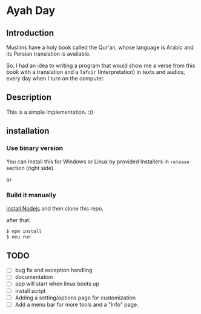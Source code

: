 # Ayah Day

## Introduction

Muslims have a holy book called the Qur'an, whose language is Arabic and its
Persian translation is available.

So, I had an idea to writing a program that would show me a verse from this
book with a translation and a `Tafsir` (Interpretation) in texts and audios,
every day when I turn on the computer.

## Description

This is a simple implementation. :))

## installation

### Use binary version

You can Install this for Windows or Linux by provided Installers in `release` section (right side).

or

### Build it manually

[install Nodejs](https://nodejs.org/en/download/package-manager/) and then clone this repo.

after that:

```bash
$ npm install
$ neu run
```

## TODO

* [ ] bug fix and exception handling
* [ ] documentation
* [ ] app will start when linux boots up
* [ ] install script
* [ ] Adding a setting/options page for customization
* [ ] Add a menu bar for more tools and a "Info" page.
